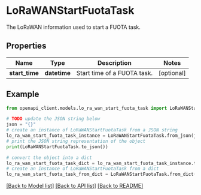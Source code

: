 # LoRaWANStartFuotaTask

The LoRaWAN information used to start a FUOTA task.

## Properties

Name | Type | Description | Notes
------------ | ------------- | ------------- | -------------
**start_time** | **datetime** | Start time of a FUOTA task. | [optional] 

## Example

```python
from openapi_client.models.lo_ra_wan_start_fuota_task import LoRaWANStartFuotaTask

# TODO update the JSON string below
json = "{}"
# create an instance of LoRaWANStartFuotaTask from a JSON string
lo_ra_wan_start_fuota_task_instance = LoRaWANStartFuotaTask.from_json(json)
# print the JSON string representation of the object
print(LoRaWANStartFuotaTask.to_json())

# convert the object into a dict
lo_ra_wan_start_fuota_task_dict = lo_ra_wan_start_fuota_task_instance.to_dict()
# create an instance of LoRaWANStartFuotaTask from a dict
lo_ra_wan_start_fuota_task_from_dict = LoRaWANStartFuotaTask.from_dict(lo_ra_wan_start_fuota_task_dict)
```
[[Back to Model list]](../README.md#documentation-for-models) [[Back to API list]](../README.md#documentation-for-api-endpoints) [[Back to README]](../README.md)


